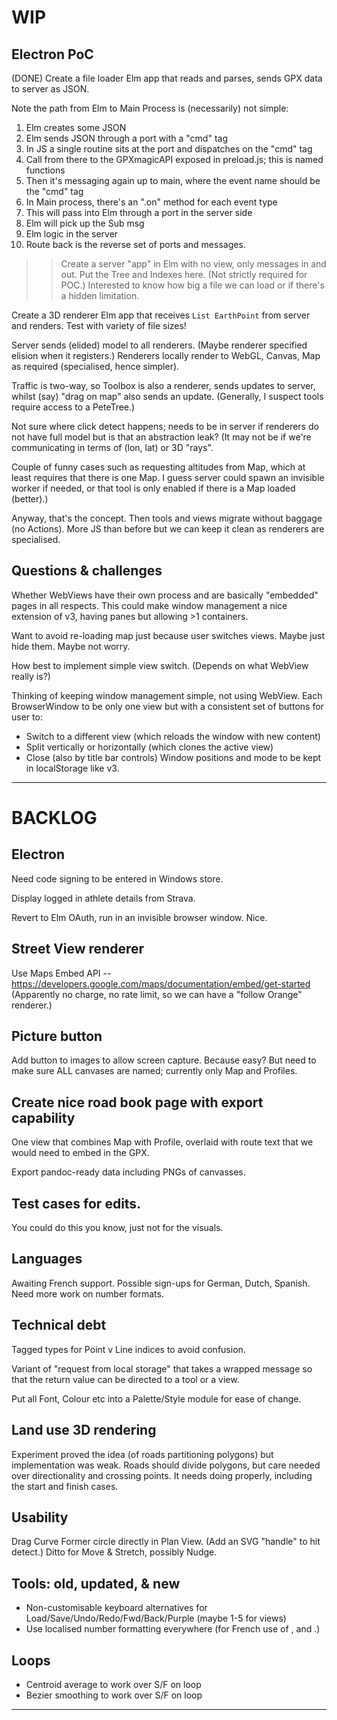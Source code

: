 
# WIP

## Electron PoC

(DONE) Create a file loader Elm app that reads and parses, sends GPX data to server as JSON.

Note the path from Elm to Main Process is (necessarily) not simple:
1. Elm creates some JSON
2. Elm sends JSON through a port with a "cmd" tag
3. In JS a single routine sits at the port and dispatches on the "cmd" tag
4. Call from there to the GPXmagicAPI exposed in preload.js; this is named functions
5. Then it's messaging again up to main, where the event name should be the "cmd" tag
6. In Main process, there's an ".on" method for each event type
7. This will pass into Elm through a port in the server side
8. Elm will pick up the Sub msg
9. Elm logic in the server
10. Route back is the reverse set of ports and messages.

>> Create a server "app" in Elm with no view, only messages in and out.
>> Put the Tree and Indexes here. (Not strictly required for POC.)
>> Interested to know how big a file we can load or if there's a hidden limitation.

Create a 3D renderer Elm app that receives `List EarthPoint` from server and renders.
Test with variety of file sizes!

Server sends (elided) model to all renderers. (Maybe renderer specified elision when it registers.)
Renderers locally render to WebGL, Canvas, Map as required (specialised, hence simpler).

Traffic is two-way, so Toolbox is also a renderer, sends updates to server, whilst (say) "drag on map" also sends an update.
(Generally, I suspect tools require access to a PeteTree.)

Not sure where click detect happens; needs to be in server if renderers do not have full model but is that an abstraction leak?
(It may not be if we're communicating in terms of (lon, lat) or 3D "rays". 

Couple of funny cases such as requesting altitudes from Map, which at least requires that there is one Map. 
I guess server could spawn an invisible worker if needed, or that tool is only enabled if there is a Map loaded (better).)

Anyway, that's the concept. Then tools and views migrate without baggage (no Actions).
More JS than before but we can keep it clean as renderers are specialised.

## Questions & challenges

Whether WebViews have their own process and are basically "embedded" pages in all respects.
This could make window management a nice extension of v3, having panes but allowing >1 containers.

Want to avoid re-loading map just because user switches views. Maybe just hide them. Maybe not worry.

How best to implement simple view switch. (Depends on what WebView really is?)

Thinking of keeping window management simple, not using WebView. 
Each BrowserWindow to be only one view but with a consistent set of buttons for user to:
* Switch to a different view (which reloads the window with new content)
* Split vertically or horizontally (which clones the active view)
* Close (also by title bar controls)
Window positions and mode to be kept in localStorage like v3.

---

# BACKLOG

## Electron

Need code signing to be entered in Windows store.

Display logged in athlete details from Strava.

Revert to Elm OAuth, run in an invisible browser window. Nice.

## Street View renderer

Use Maps Embed API -- https://developers.google.com/maps/documentation/embed/get-started
(Apparently no charge, no rate limit, so we can have a "follow Orange" renderer.)

## Picture button

Add button to images to allow screen capture. Because easy?
But need to make sure ALL canvases are named; currently only Map and Profiles.

## Create nice road book page with export capability

One view that combines Map with Profile, overlaid with route text that we would need to 
embed in the GPX.

Export pandoc-ready data including PNGs of canvasses.

## Test cases for edits.

You could do this you know, just not for the visuals.

## Languages

Awaiting French support.
Possible sign-ups for German, Dutch, Spanish.
Need more work on number formats.

## Technical debt

Tagged types for Point v Line indices to avoid confusion.

Variant of "request from local storage" that takes a wrapped message so that the return value
can be directed to a tool or a view.

Put all Font, Colour etc into a Palette/Style module for ease of change.

## Land use 3D rendering

Experiment proved the idea (of roads partitioning polygons) but implementation was weak.
Roads should divide polygons, but care needed over directionality and crossing points.
It needs doing properly, including the start and finish cases.

## Usability

Drag Curve Former circle directly in Plan View. (Add an SVG "handle" to hit detect.)
Ditto for Move & Stretch, possibly Nudge.

## Tools: old, updated, & new

- Non-customisable keyboard alternatives for Load/Save/Undo/Redo/Fwd/Back/Purple (maybe 1-5 for views)
- Use localised number formatting everywhere (for French use of , and .)

## Loops

- Centroid average to work over S/F on loop
- Bezier smoothing to work over S/F on loop

 
---
